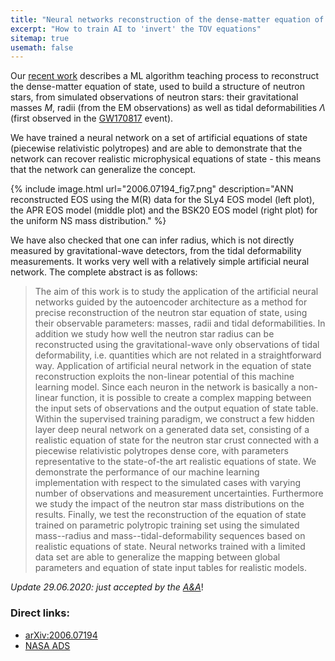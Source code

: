 ```yaml
---
title: "Neural networks reconstruction of the dense-matter equation of state from neutron-star parameters"
excerpt: "How to train AI to 'invert' the TOV equations"
sitemap: true
usemath: false  
---
```


Our [recent work](https://arxiv.org/abs/2006.07194) describes a ML algorithm teaching process to reconstruct the dense-matter equation of state, used to build a structure of neutron stars, from simulated observations of neutron stars: their gravitational masses $M$, radii (from the EM observations) as well as tidal deformabilities $\Lambda$ (first observed in the [GW170817](https://arxiv.org/abs/1805.11579) event). 

We have trained a neural network on a set of artificial equations of state (piecewise relativistic polytropes) and are able to demonstrate that the network can recover realistic microphysical equations of state - this means that the network can generalize the concept. 

{% include image.html url="2006.07194_fig7.png" description="ANN reconstructed EOS using the M(R) data for the SLy4 EOS model (left plot), the APR EOS model (middle plot) and the BSK20 EOS model (right plot) for the uniform NS mass distribution." %}

We have also checked that one can infer radius, which is not directly measured by gravitational-wave detectors, from the tidal deformability measurements. It works very well with a relatively simple artificial neural network. The complete abstract is as follows:   

> The aim of this work is to study the application of the artificial neural networks guided by the autoencoder architecture as a method for precise reconstruction of the neutron star equation of state, using their observable parameters: masses, radii and tidal deformabilities. In addition we study how well the neutron star radius can be reconstructed using the gravitational-wave only observations of tidal deformability, i.e. quantities which are not related in a straightforward way. 
> Application of artificial neural network in the equation of state reconstruction exploits the non-linear potential of this machine learning model. Since each neuron in the network is basically a non-linear function, it is possible to create a complex mapping between the input sets of observations and the output equation of state table. Within the supervised training paradigm, we construct a few hidden layer deep neural network on a generated data set, consisting of a realistic equation of state for the neutron star crust connected with a piecewise relativistic polytropes dense core, with parameters representative to the state-of-the art realistic equations of state. 
> We demonstrate the performance of our machine learning implementation with respect to the simulated cases with varying number of observations and measurement uncertainties. Furthermore we study the impact of the neutron star mass distributions on the results. Finally, we test the reconstruction of the equation of state trained on parametric polytropic training set using the simulated mass--radius and mass--tidal-deformability sequences based on realistic equations of state. Neural networks trained with a limited data set are able to generalize the mapping between global parameters and equation of state input tables for realistic models.

_Update 29.06.2020: just accepted by the [A&A](https://www.aanda.org/articles/aa/pdf/forth/aa38130-20.pdf)_!

### Direct links: 

* [arXiv:2006.07194](https://arxiv.org/abs/2006.07194) 
* [NASA ADS](https://ui.adsabs.harvard.edu/abs/2020arXiv200607194M/abstract) 

